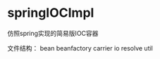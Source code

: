 # springIOCImpl
仿照spring实现的简易版IOC容器

文件结构：
    bean
    beanfactory
    carrier
    io
    resolve
    util
    
   
